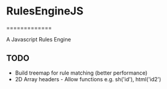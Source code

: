# RulesEngineJS
=============

A Javascript Rules Engine

## TODO

- Build treemap for rule matching (better performance)
- 2D Array headers - Allow functions e.g. sh('id'), html('id2')
